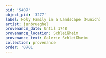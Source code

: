 ```yaml
---
pid: '5407'
object_pid: '3277'
label: Holy Family in a Landscape (Munich)
artist: janbrueghel
provenance_date: Until 1748
provenance_location: Schleißheim
provenance_text: Galerie Schleißheim
collection: provenance
order: '0701'
---
```

